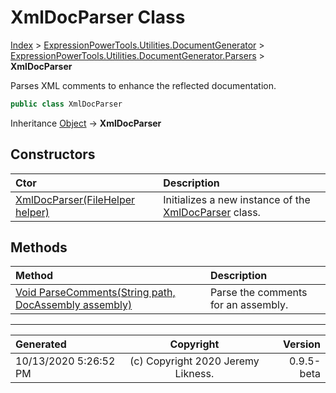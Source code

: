 ﻿# XmlDocParser Class

[Index](../index.md) > [ExpressionPowerTools.Utilities.DocumentGenerator](ExpressionPowerTools.Utilities.DocumentGenerator.a.md) > [ExpressionPowerTools.Utilities.DocumentGenerator.Parsers](ExpressionPowerTools.Utilities.DocumentGenerator.Parsers.n.md) > **XmlDocParser**

Parses XML comments to enhance the reflected documentation.

```csharp
public class XmlDocParser
```

Inheritance [Object](https://docs.microsoft.com/dotnet/api/system.object) → **XmlDocParser**

## Constructors

| Ctor | Description |
| :-- | :-- |
| [XmlDocParser(FileHelper helper)](ExpressionPowerTools.Utilities.DocumentGenerator.Parsers.XmlDocParser.ctor.md#xmldocparserfilehelper-helper) | Initializes a new instance of the [XmlDocParser](ExpressionPowerTools.Utilities.DocumentGenerator.Parsers.XmlDocParser.cs.md) class. |
## Methods

| Method | Description |
| :-- | :-- |
| [Void ParseComments(String path, DocAssembly assembly)](ExpressionPowerTools.Utilities.DocumentGenerator.Parsers.XmlDocParser.ParseComments.m.md) | Parse the comments for an assembly. |

---

| Generated | Copyright | Version |
| :-- | :-: | --: |
| 10/13/2020 5:26:52 PM | (c) Copyright 2020 Jeremy Likness. | 0.9.5-beta |
